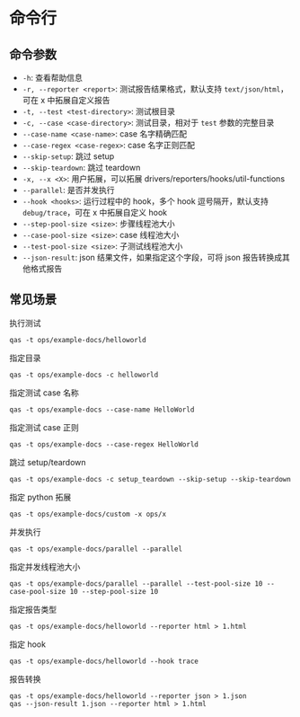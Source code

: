 # 命令行

## 命令参数

- `-h`: 查看帮助信息
- `-r, --reporter <report>`: 测试报告结果格式，默认支持 `text/json/html`，可在 x 中拓展自定义报告
- `-t, --test <test-directory>`: 测试根目录
- `-c, --case <case-directory>`: 测试目录，相对于 `test` 参数的完整目录
- `--case-name <case-name>`: case 名字精确匹配
- `--case-regex <case-regex>`: case 名字正则匹配
- `--skip-setup`: 跳过 setup
- `--skip-teardown`: 跳过 teardown
- `-x, --x <X>`: 用户拓展，可以拓展 drivers/reporters/hooks/util-functions
- `--parallel`: 是否并发执行
- `--hook <hooks>`: 运行过程中的 hook，多个 hook 逗号隔开，默认支持 `debug/trace`，可在 x 中拓展自定义 hook
- `--step-pool-size <size>`: 步骤线程池大小
- `--case-pool-size <size>`: case 线程池大小
- `--test-pool-size <size>`: 子测试线程池大小
- `--json-result`: json 结果文件，如果指定这个字段，可将 json 报告转换成其他格式报告

## 常见场景

执行测试

```shell
qas -t ops/example-docs/helloworld
```

指定目录

```shell
qas -t ops/example-docs -c helloworld
```

指定测试 case 名称

```shell
qas -t ops/example-docs --case-name HelloWorld
```
指定测试 case 正则

```shell
qas -t ops/example-docs --case-regex HelloWorld
```

跳过 setup/teardown

```shell
qas -t ops/example-docs -c setup_teardown --skip-setup --skip-teardown
```

指定 python 拓展

```shell
qas -t ops/example-docs/custom -x ops/x
```

并发执行

```shell
qas -t ops/example-docs/parallel --parallel
```

指定并发线程池大小

```shell
qas -t ops/example-docs/parallel --parallel --test-pool-size 10 --case-pool-size 10 --step-pool-size 10
```

指定报告类型

```shell
qas -t ops/example-docs/helloworld --reporter html > 1.html
```

指定 hook

```shell
qas -t ops/example-docs/helloworld --hook trace
```

报告转换

```shell
qas -t ops/example-docs/helloworld --reporter json > 1.json
qas --json-result 1.json --reporter html > 1.html
```
